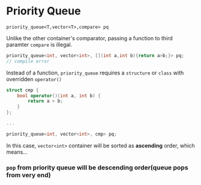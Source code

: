 # Priority Queue

`priority_queue<T,vector<T>,compare> pq`

Unlike the other container's comparator, passing a function to third paramter `compare` is illegal.

```cpp
priority_queue<int, vector<int>, [](int a,int b){return a>b;}> pq;
// compile error
```

Instead of a function, `priority_queue` requires a `structure` or `class` with overridden `operator()`

```cpp
struct cmp {
    bool operator()(int a, int b) {
        return a > b;
    }
};

...

priority_queue<int, vector<int>, cmp> pq;
```

In this case, `vector<int>` container will be sorted as **ascending** order, which means...

### **`pop` from priority queue will be descending order(queue pops from very end)**
